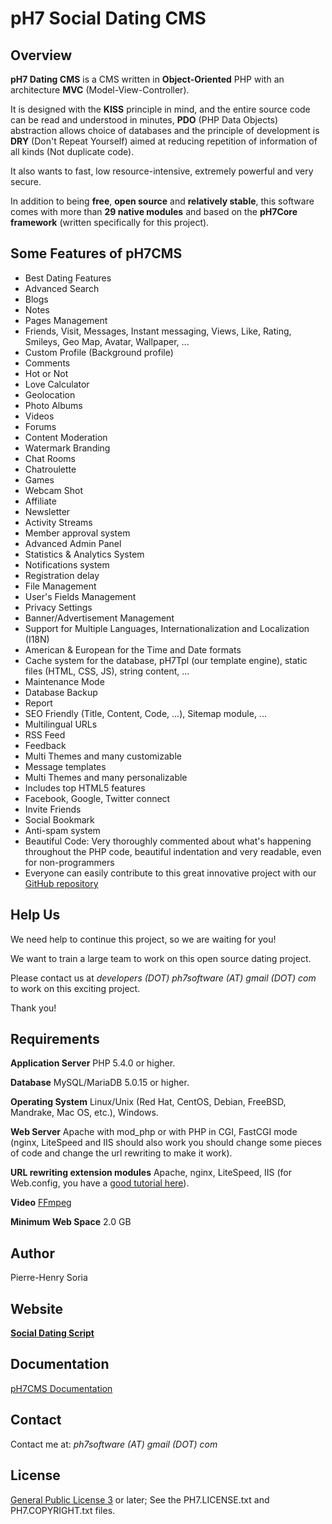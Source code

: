 # pH7 Social Dating CMS


## Overview

**pH7 Dating CMS** is a CMS written in **Object-Oriented** PHP with an architecture **MVC** (Model-View-Controller).

It is designed with the **KISS** principle in mind, and the entire source code can be read and understood in minutes, **PDO** (PHP Data Objects) abstraction allows choice of databases and the principle of development is **DRY** (Don't Repeat Yourself) aimed at reducing repetition of information of all kinds (Not duplicate code).

It also wants to fast, low resource-intensive, extremely powerful and very secure.

In addition to being **free**, **open source** and **relatively stable**, this software comes with more than **29 native modules** and based on the **pH7Core framework** (written specifically for this project).


## Some Features of pH7CMS

* Best Dating Features
* Advanced Search
* Blogs
* Notes
* Pages Management
* Friends, Visit, Messages, Instant messaging, Views, Like, Rating, Smileys, Geo Map, Avatar, Wallpaper, ...
* Custom Profile (Background profile)
* Comments
* Hot or Not
* Love Calculator
* Geolocation
* Photo Albums
* Videos
* Forums
* Content Moderation
* Watermark Branding
* Chat Rooms
* Chatroulette
* Games
* Webcam Shot
* Affiliate
* Newsletter
* Activity Streams
* Member approval system
* Advanced Admin Panel
* Statistics & Analytics System
* Notifications system
* Registration delay
* File Management
* User's Fields Management
* Privacy Settings
* Banner/Advertisement Management
* Support for Multiple Languages, Internationalization and Localization (I18N)
* American & European for the Time and Date formats
* Cache system for the database, pH7Tpl (our template engine), static files (HTML, CSS, JS), string content, ...
* Maintenance Mode
* Database Backup
* Report
* SEO Friendly (Title, Content, Code, ...), Sitemap module, ...
* Multilingual URLs
* RSS Feed
* Feedback
* Multi Themes and many customizable
* Message templates
* Multi Themes and many personalizable
* Includes top HTML5 features
* Facebook, Google, Twitter connect
* Invite Friends
* Social Bookmark
* Anti-spam system
* Beautiful Code: Very thoroughly commented about what's happening throughout the PHP code, beautiful indentation and very readable, even for non-programmers
* Everyone can easily contribute to this great innovative project with our [GitHub repository](http://github.com/pH7Software/pH7-Social-Dating-CMS)


## Help Us

We need help to continue this project, so we are waiting for you!

We want to train a large team to work on this open source dating project.

Please contact us at *developers (DOT) ph7software (AT) gmail (DOT) com* to work on this exciting project.


Thank you!


## Requirements

**Application Server** PHP 5.4.0 or higher.

**Database** MySQL/MariaDB 5.0.15 or higher.

**Operating System** Linux/Unix (Red Hat, CentOS, Debian, FreeBSD, Mandrake, Mac OS, etc.), Windows.

**Web Server** Apache with mod_php or with PHP in CGI, FastCGI mode (nginx, LiteSpeed and IIS should also work you should change some pieces of code and change the url rewriting to make it work).

**URL rewriting extension modules** Apache, nginx, LiteSpeed, IIS (for Web.config, you have a [good tutorial here](http://www.phpgenious.com/2010/04/url-rewriting-with-php-and-iis-7/)).

**Video** [FFmpeg](http://ffmpeg.org)

**Minimum Web Space** 2.0 GB


## Author

Pierre-Henry Soria


## Website

**[Social Dating Script](http://software.hizup.com)**


## Documentation

[pH7CMS Documentation](http://software.hizup.com/doc/)


## Contact

Contact me at: *ph7software (AT) gmail (DOT) com*


## License

[General Public License 3](http://www.gnu.org/licenses/gpl.html) or later; See the PH7.LICENSE.txt and PH7.COPYRIGHT.txt files.
